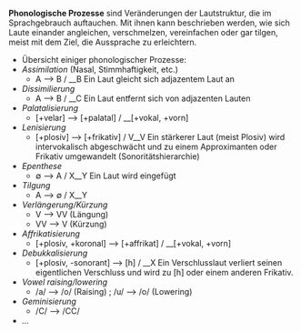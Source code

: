**Phonologische Prozesse** sind Veränderungen der Lautstruktur, die im Sprachgebrauch auftauchen. Mit ihnen kann beschrieben werden, wie sich Laute einander angleichen, verschmelzen, vereinfachen oder gar tilgen, meist mit dem Ziel, die Aussprache zu erleichtern. 
* Übersicht einiger phonologischer Prozesse:
* *Assimilation* (Nasal, Stimmhaftigkeit, etc.)
  * A --> B / __B     Ein Laut gleicht sich adjazentem Laut an
* *Dissimilierung*
  * A --> B / __C     Ein Laut entfernt sich von adjazenten Lauten
* *Palatalisierung*
  * [+velar] --> [+palatal] / __[+vokal, +vorn]
* *Lenisierung*
  * [+plosiv] --> [+frikativ] / V__V    Ein stärkerer Laut (meist Plosiv) wird intervokalisch abgeschwächt und zu einem Approximanten oder Frikativ umgewandelt (Sonoritätshierarchie)
* *Epenthese*
  * ∅ --> A / X__Y    Ein Laut wird eingefügt
* *Tilgung*
  * A --> ∅ / X__Y
* *Verlängerung/Kürzung*
  * V --> VV  (Längung)
  * VV --> V  (Kürzung)
* *Affrikatisierung*
  * [+plosiv, +koronal] --> [+affrikat] / __[+vokal, +vorn]
* *Debukkalisierung*
  * [+plosiv, -sonorant] --> [h] / __X  Ein Verschlusslaut verliert seinen eigentlichen Verschluss und wird zu [h] oder einem anderen Frikativ.
* *Vowel raising/lowering*
  * /a/ --> /o/  (Raising) ; /u/ --> /o/   (Lowering)
* *Geminisierung*
  * /C/ --> /CC/
* *...*

